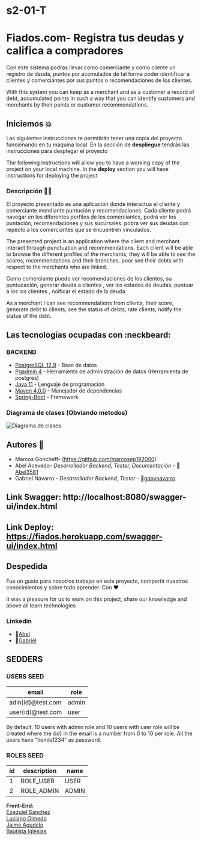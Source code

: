 
# s2-01-T
# Fiados.com- Registra tus deudas y califica a compradores
Con este sistema podras llevar como comerciante y como cliente un registro de deuda, puntos por acomulados de tal forma poder identificar a clientes y comerciantes por sus puntos o recomendaciones de los clientes.

With this system you can keep as a merchant and as a customer a record of debt, accumulated points in such a way that you can identify customers and merchants by their points or customer recommendations.



## Iniciemos :boom:

Las siguientes instrucciones te permitirán tener una copia del proyecto funcionando en tu maquina local. En la sección de **despliegue** tendrás
las instrucciones para desplegar el proyecto

The following instructions will allow you to have a working copy of the project on your local machine. In the **deploy** section you will have
instructions for deploying the project

### Descripción :technologist:

El proyecto presentado es una aplicación donde interactua el cliente y comerciante mendiante puntución y recomendaciones. Cada cliente podrá navegar en los diferentes perfiles de los comerciantes, podrá ver los puntación, recomendaciones y sus sucursales. pobra ver sus deudas con repecto a los comerciantes que se encuentren vinculados. 

The presented project is an application where the client and merchant interact through punctuation and recommendations. Each client will be able to browse the different profiles of the merchants, they will be able to see the scores, recommendations and their branches. poor see their debts with respect to the merchants who are linked.

Como comerciante puedo ver recomendaciones de los clientes, su puntucación, generar deuda a clientes , ver los estados de deudas, puntuar a los los clientes , noificar el estado de la deuda.

As a merchant I can see recommendations from clients, their score, generate debt to clients, see the status of debts, rate clients, notify the status of the debt.

## Las tecnologías ocupadas con :neckbeard:

### BACKEND

- [PostgreSQL 12.9](https://www.postgresql.org/download/) - Base de datos
- [Pgadmin 4](https://www.pgadmin.org/download/) - Herramienta de administración de datos (Herramienta de postgres)
- [Java 11](https://www.oracle.com/ar/java/technologies/javase/jdk11-archive-downloads.html) - Lenguaje de programacion
- [Maven 4.0.0](https://maven.apache.org/index.html) - Manejador de dependencias
- [Spring-Boot](https://spring.io/projects/spring-boot) - Framework


### Diagrama de clases (Obviando metodos)
![Diagrama de clases]([https://i.imgur.com/e7eM80f.jpeg](https://app.diagrams.net/#G171MlrXiCvp1Rve-Z_dsNrlxy25zrhdho))

## Autores :star_struck:
- Marcos Goncheff- (https://github.com/marcosep192000)
- Abel Acevedo- *Desarrollador Backend, Tester, Documentación* - :space_invader:[Abel3581](https://github.com/Abel3581)
- Gabriel Navarro - *Desarrollador Backend, Tester* - :brain:[gabynavarro](https://github.com/gabynavarro)

## Link Swagger: http://localhost:8080/swagger-ui/index.html
## Link Deploy: https://fiados.herokuapp.com/swagger-ui/index.html

## Despedida

Fue un gusto para nosotros trabajar en este proyecto, compartir nuestros conocimientos y sobre todo aprender. Con :heart: 

It was a pleasure for us to work on this project, share our knowledge and above all learn technologies

### Linkedin 

- :space_invader:[Abel](https://www.linkedin.com/in/abel-fernando-acevedo/)
- :brain:[Gabriel](https://www.linkedin.com/in/gabriel-navarro-233388219/)

## SEDDERS

### USERS SEED

| email              | role  |  
|--------------------|-------|
| adin{id}@test.com | admin | 
| user{id}@test.com  | user  | 

By default, 10 users with admin role and 10 users with user role will be created where the {id} in
the email is a number from 0 to 10 per role. All the users have "tienda1234" as password.

### ROLES SEED

| id |  description |  name   |
|----|--------------|---------| 
| 1  |  ROLE_USER   |  USER   |
| 2  |  ROLE_ADMIN  |  ADMIN  | 



**Front-End:**</br>
[Ezequiel Sanchez](https://www.linkedin.com/in/ezequiel-sanchez-398119167/) </br>
[Luciano Olmedo](https://www.linkedin.com/in/lucianonicolasolmedo)</br>
[Jaime Agudelo](https://www.linkedin.com/in/jaime-agudelo-bentham/)</br>
[Bautista Iglesias](https://www.linkedin.com/in/bautista-iglesias-66b575189/)

